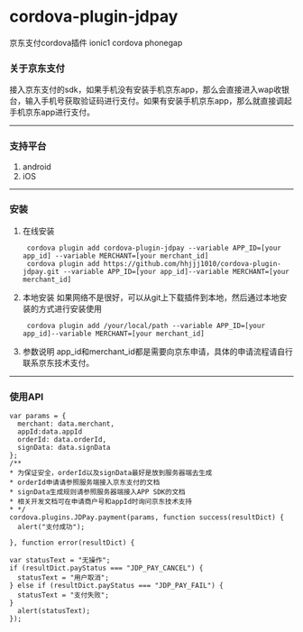 # cordova-plugin-jdpay
京东支付cordova插件 ionic1 cordova phonegap
### 关于京东支付
接入京东支付的sdk，如果手机没有安装手机京东app，那么会直接进入wap收银台，输入手机号获取验证码进行支付。如果有安装手机京东app，那么就直接调起手机京东app进行支付。
***
### 支持平台
1. android
2. iOS
***
### 安装
1. 在线安装

        cordova plugin add cordova-plugin-jdpay --variable APP_ID=[your app_id] --variable MERCHANT=[your merchant_id]
        cordova plugin add https://github.com/hhjjj1010/cordova-plugin-jdpay.git --variable APP_ID=[your app_id]--variable MERCHANT=[your merchant_id]
2. 本地安装
如果网络不是很好，可以从git上下载插件到本地，然后通过本地安装的方式进行安装使用

        cordova plugin add /your/local/path --variable APP_ID=[your app_id]--variable MERCHANT=[your merchant_id]

3. 参数说明
app_id和merchant_id都是需要向京东申请，具体的申请流程请自行联系京东技术支付。
***
### 使用API

    var params = {
      merchant: data.merchant,
      appId:data.appId
      orderId: data.orderId,
      signData: data.signData
    };
    /**
    * 为保证安全，orderId以及signData最好是放到服务器端去生成
    * orderId申请请参照服务端接入京东支付的文档
    * signData生成规则请参照服务器端接入APP SDK的文档
    * 相关开发文档可在申请商户号和appId时询问京东技术支持
    * */
    cordova.plugins.JDPay.payment(params, function success(resultDict) {
      alert("支付成功");

    }, function error(resultDict) {

    var statusText = "无操作";
    if (resultDict.payStatus === "JDP_PAY_CANCEL") {
      statusText = "用户取消";
    } else if (resultDict.payStatus === "JDP_PAY_FAIL") {
      statusText = "支付失败";
    }
      alert(statusText);
    });
